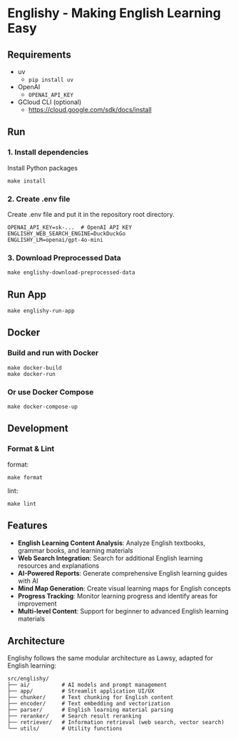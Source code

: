 # Englishy - Making English Learning Easy

## Requirements

- uv
    - `pip install uv`
- OpenAI
    - `OPENAI_API_KEY`
- GCloud CLI (optional)
    - https://cloud.google.com/sdk/docs/install

## Run

### 1. Install dependencies

Install Python packages

```shell
make install
```

### 2. Create .env file

Create .env file and put it in the repository root directory.

```text
OPENAI_API_KEY=sk-...  # OpenAI API KEY
ENGLISHY_WEB_SEARCH_ENGINE=DuckDuckGo
ENGLISHY_LM=openai/gpt-4o-mini
```

### 3. Download Preprocessed Data

```shell
make englishy-download-preprocessed-data
```

## Run App

```shell
make englishy-run-app
```

## Docker

### Build and run with Docker

```shell
make docker-build
make docker-run
```

### Or use Docker Compose

```shell
make docker-compose-up
```

## Development

### Format & Lint

format:

```shell
make format
```

lint:

```shell
make lint
```

## Features

- **English Learning Content Analysis**: Analyze English textbooks, grammar books, and learning materials
- **Web Search Integration**: Search for additional English learning resources and explanations
- **AI-Powered Reports**: Generate comprehensive English learning guides with AI
- **Mind Map Generation**: Create visual learning maps for English concepts
- **Progress Tracking**: Monitor learning progress and identify areas for improvement
- **Multi-level Content**: Support for beginner to advanced English learning materials

## Architecture

Englishy follows the same modular architecture as Lawsy, adapted for English learning:

```
src/englishy/
├── ai/          # AI models and prompt management
├── app/         # Streamlit application UI/UX
├── chunker/     # Text chunking for English content
├── encoder/     # Text embedding and vectorization
├── parser/      # English learning material parsing
├── reranker/    # Search result reranking
├── retriever/   # Information retrieval (web search, vector search)
└── utils/       # Utility functions
``` 